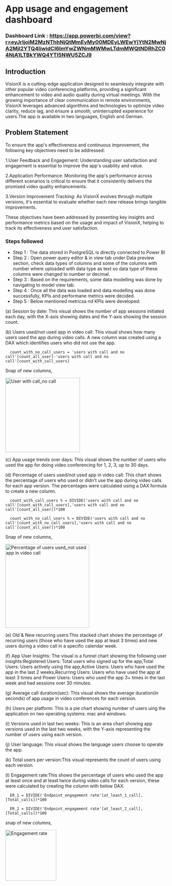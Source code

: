 

# App usage and engagement dashboard

### Dashboard Link : https://app.powerbi.com/view?r=eyJrIjoiM2MzNThhNjQtMmEyMy00MDEyLWEwYjYtN2MwNjA2MjI2YTQ4IiwidCI6ImYwZWNmMWMwLTdmMWQtNDRhZC04NjA1LTBkYWQ4YTI5NWU5ZCJ9
## Introduction
VisionX is a cutting-edge application designed to seamlessly integrate with other popular video conferencing platforms, providing a significant enhancement to video and audio quality during virtual meetings. With the growing importance of clear communication in remote environments, VisionX leverages advanced algorithms and technologies to optimize video clarity, reduce lag, and ensure a smooth, uninterrupted experience for users.The app is available in two languages, English and German.

## Problem Statement
 To ensure the app's effectiveness and continuous improvement, the following key objectives need to be addressed:

1.User Feedback and Engagement: Understanding user satisfaction and engagement is essential to improve the app's usability and value.

2.Application Performance: Monitoring the app's performance across different scenarios is critical to ensure that it consistently delivers the promised video quality enhancements. 

3.Version Improvement Tracking: As VisionX evolves through multiple versions, it's essential to evaluate whether each new release brings tangible improvements.

These objectives have been addressed by presenting key insights and performance metrics based on the usage and impact of VisionX, helping to track its effectiveness and user satisfaction.

### Steps followed 

- Step 1 : The data stored in PostgreSQL is directly connected to Power BI
- Step 2 : Open power query editor & in view tab under Data preview section, check data types of columns and some of the columns with number where uploaded with data type as text so data type of these columns were changed to number or decimal.
- Step 3 : Based on the requirements, some data modelling was done by navigating to model view tab.
- Step 4 : Once all the data was loaded and data modelling was done successfully, KPIs and performane metrics were decided.
- Step 5 : Below mentioned metricsa nd KPIs were developed:

(a) Session by date: This visual shows the number of app sessions initiated each day, with the X-axis showing dates and the Y-axis showing the session count.
  
(b) Users used/not used app in video call: This visual shows how many users used the app during video calls. A new column was created using a DAX which identifies users who did not use the app.

      count_with_no_call_users = 'users with call and no call'[count_all_user]-'users with call and no call'[count_with_call_users]

  Snap of new columns,

 <img width="233" alt="User with call_no call"   src="https://github.com/user-attachments/assets/1a4fac1b-ba89-4c78-a5eb-b101b2f0f1de" />
  
(c) App usage trends over days: This visual shows the number of users who used the app for doing video conferencing for 1, 2, 3, up to 30 days.

(d) Percentage of users used/not used app in video call: This chart shows the percentage of users who used or didn’t use the app during video calls for each app version. The percentages were calculated using a DAX formula to create a new column.
     
      count_with_call_users % = DIVIDE('users with call and no call'[count_with_call_users],'users with call and no call'[count_all_user])*100

      count_with_no_call_users % = DIVIDE('users with call and no call'[count_with_no_call_users],'users with call and no call'[count_all_user])*100
      
  Snap of new columns,

  <img width="262" alt="Percentage of users used_not used app in video call" src="https://github.com/user-attachments/assets/7c28030d-98fb-4ee3-a3b3-4f6eee0f3f62" />

(e) Old & New recurring users:This stacked chart shows the percentage of recurring users (those who have used the app at least 3 times) and new users during a video call in a specific calendar week.

(f) App User Insights: The visual is a funnel chart showing the following user insights:Registered Users: Total users who signed up for the app,Total Users: Users actively using the app,Active Users: Users who have used the app in the last 2 weeks,Recurring Users: Users who have used the app at least 3 times and Power Users: Users who used the app 3+ times in the last week and had sessions over 30 minutes.

(g) Average call duration(sec): This visual shows the average duration(in seconds) of app usage in video conferences for each version.

(h) Users per platform: This is a pie chart showing number of users uing the application on two operating systems: mac and windows.

(i) Versions used in last two weeks: This is an area chart showing app versions used in the last two weeks, with the Y-axis representing the number of users using each version.

(j) User language: This visual shows the language users choose to operate the app.

(k) Total users per version:This visual represents the count of users using each version.

(l) Engagement rate:This shows the percentage of users who used the app at least once and at least twice during video calls for each version, these were calculated by creating the column with below DAX.
 
      ER_1 = DIVIDE('Endpoint_engagement rate'[at_least_1_call],[Total_calls])*100

      ER_2 = DIVIDE('Endpoint_engagement rate'[at_least_2_call],[Total_calls])*100

snap of new columns,

<img width="159" alt="Engagement rate" src="https://github.com/user-attachments/assets/dc8a77b9-5d8d-4f4b-8af5-c6aa8c632081" />
